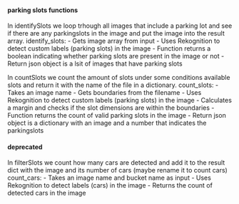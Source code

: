 #### parking slots functions

In identifySlots we loop trhough all images that include a parking lot and see if there are any parkingslots in the image and put the image into the result array.
identify_slots:
    - Gets image array from input
    - Uses Rekognition to detect custom labels (parking slots) in the image
    - Function returns a boolean indicating whether parking slots are present in the image or not
    - Return json object is a lsit of images that have parking slots


In countSlots we count the amount of slots under some conditions available slots and return it with the name of the file in a dictionary.
count_slots:
    - Takes an image name
    - Gets boundaries from the filename
    - Uses Rekognition to detect custom labels (parking slots) in the image
    - Calculates a margin and checks if the slot dimensions are within the boundaries
    - Function returns the count of valid parking slots in the image
    - Return json object is a dictionary with an image and a number that indicates the parkingslots


#### deprecated
In filterSlots we count how many cars are detected and add it to the result dict with the image and its number of cars (maybe rename it to count cars)
count_cars:
    - Takes an image name and bucket name as input
    - Uses Rekognition to detect labels (cars) in the image
    - Returns the count of detected cars in the image